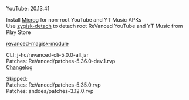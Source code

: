 YouTube: 20.13.41  

Install [Microg](https://github.com/ReVanced/GmsCore/releases) for non-root YouTube and YT Music APKs  
Use [zygisk-detach](https://github.com/j-hc/zygisk-detach) to detach root ReVanced YouTube and YT Music from Play Store  

[revanced-magisk-module](https://github.com/j-hc/revanced-magisk-module)
  
CLI: j-hc/revanced-cli-5.0.0-all.jar  
Patches: ReVanced/patches-5.36.0-dev.1.rvp  
[Changelog](https://github.com/ReVanced/revanced-patches/releases/tag/v5.36.0-dev.1)  

Skipped:  
Patches: ReVanced/patches-5.35.0.rvp  
Patches: anddea/patches-3.12.0.rvp            

